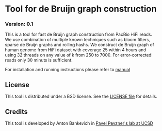 Tool for de Bruijn graph construction
==============

### Version: 0.1

This is a tool for fast de Bruijn graph construction from PacBio HiFi reads.
We use combination of multiple known techniques such as bloom filters, sparse de Bruijn graphs and rolling hashs.
We construct de Bruijn graph of human genome from HiFi dataset with coverage 25 within 4 hours and using 32 threads on any value of k from 250 to 7000.
For error-corrected reads only 30 minuts is sufficient.

For installation and running instructions please refer to [manual](manual.md)

License
-------

This tool is distributed under a BSD license. See the [LICENSE file](LICENSE) for details.


Credits
-------

This tool is developed by Anton Bankevich in [Pavel Pevzner's lab at UCSD](http://cseweb.ucsd.edu/~ppevzner/)
